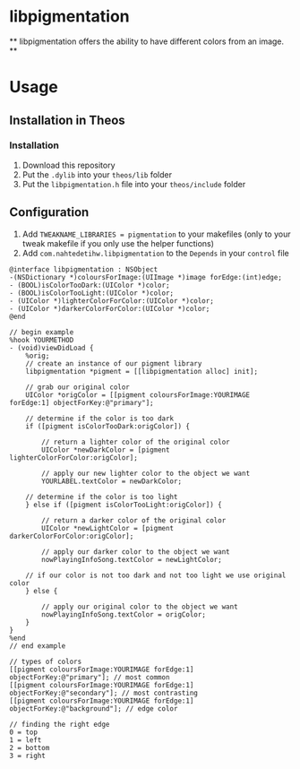 # libpigmentation
** libpigmentation offers the ability to have different colors from an image. **

# Usage

## Installation in Theos

### Installation

1. Download this repository
2. Put the `.dylib` into your `theos/lib` folder
3. Put the `libpigmentation.h` file into your `theos/include` folder

## Configuration
1. Add `TWEAKNAME_LIBRARIES = pigmentation` to your makefiles (only to your tweak makefile if you only use the helper functions)
2. Add `com.nahtedetihw.libpigmentation` to the `Depends` in your `control` file

```objc
@interface libpigmentation : NSObject
-(NSDictionary *)coloursForImage:(UIImage *)image forEdge:(int)edge;
- (BOOL)isColorTooDark:(UIColor *)color;
- (BOOL)isColorTooLight:(UIColor *)color;
- (UIColor *)lighterColorForColor:(UIColor *)color;
- (UIColor *)darkerColorForColor:(UIColor *)color;
@end

// begin example
%hook YOURMETHOD
- (void)viewDidLoad {
    %orig;
    // create an instance of our pigment library
    libpigmentation *pigment = [[libpigmentation alloc] init];
    
    // grab our original color
    UIColor *origColor = [[pigment coloursForImage:YOURIMAGE forEdge:1] objectForKey:@"primary"];
    
    // determine if the color is too dark
    if ([pigment isColorTooDark:origColor]) {
        
        // return a lighter color of the original color
        UIColor *newDarkColor = [pigment lighterColorForColor:origColor];
        
        // apply our new lighter color to the object we want
        YOURLABEL.textColor = newDarkColor;
        
    // determine if the color is too light
    } else if ([pigment isColorTooLight:origColor]) {
        
        // return a darker color of the original color
        UIColor *newLightColor = [pigment darkerColorForColor:origColor];
        
        // apply our darker color to the object we want
        nowPlayingInfoSong.textColor = newLightColor;
        
    // if our color is not too dark and not too light we use original color
    } else {
    
        // apply our original color to the object we want
        nowPlayingInfoSong.textColor = origColor;
    }
}
%end
// end example

// types of colors
[[pigment coloursForImage:YOURIMAGE forEdge:1] objectForKey:@"primary"]; // most common
[[pigment coloursForImage:YOURIMAGE forEdge:1] objectForKey:@"secondary"]; // most contrasting
[[pigment coloursForImage:YOURIMAGE forEdge:1] objectForKey:@"background"]; // edge color

// finding the right edge
0 = top
1 = left
2 = bottom
3 = right

```
